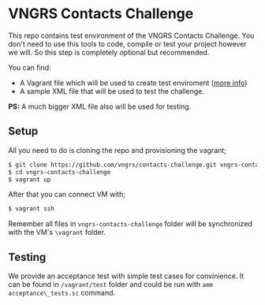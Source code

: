 # VNGRS Contacts Challenge

This repo contains test environment of the VNGRS Contacts Challenge.
You don't need to use this tools to code, compile or test your project however we will.
So this step is completely optional but recommended.

You can find:

* A Vagrant file which will be used to create test enviroment ([more info][vagrant])
* A sample XML file that will be used to test the challenge.

**PS:** A much bigger XML file also will be used for testing.

## Setup

All you need to do is cloning the repo and provisioning the vagrant;

```sh
$ git clone https://github.com/vngrs/contacts-challenge.git vngrs-contacts-challenge
$ cd vngrs-contacts-challenge
$ vagrant up
```

After that you can connect VM with;

```sh
$ vagrant ssh
```

Remember all files in `vngrs-contacts-challenge` folder will be synchronized with the VM's `\vagrant` folder.

## Testing
We provide an acceptance test with simple test cases for convinience. It can be found in `/vagrant/test` folder
and could be run with `amm acceptance\_tests.sc` command.

[vagrant]: <https://www.vagrantup.com/>

